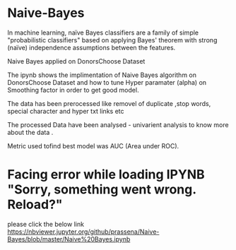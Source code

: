 # Naive-Bayes

In machine learning, naïve Bayes classifiers are a family of simple "probabilistic classifiers" based on applying Bayes' theorem with strong (naïve) independence assumptions between the features.

Naive Bayes applied on DonorsChoose Dataset

The ipynb shows the implimentation of Naive Bayes algorithm on DonorsChoose Dataset and how to tune Hyper paramater (alpha) on Smoothing factor in order to get good model.

The data has been prerocessed like removel of duplicate ,stop words, special character and hyper txt links etc

The processed Data have been analysed - univarient analysis to know more about the data .

Metric used tofind best model was AUC (Area under ROC).

# Facing error while loading IPYNB "Sorry, something went wrong. Reload?"

please click the below link
https://nbviewer.jupyter.org/github/prassena/Naive-Bayes/blob/master/Naive%20Bayes.ipynb
